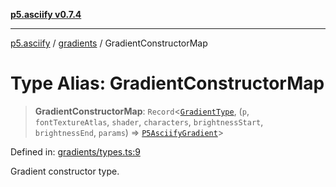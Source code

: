 [**p5.asciify v0.7.4**](../../../README.md)

***

[p5.asciify](../../../README.md) / [gradients](../README.md) / GradientConstructorMap

# Type Alias: GradientConstructorMap

> **GradientConstructorMap**: `Record`\<[`GradientType`](GradientType.md), (`p`, `fontTextureAtlas`, `shader`, `characters`, `brightnessStart`, `brightnessEnd`, `params`) => [`P5AsciifyGradient`](../classes/P5AsciifyGradient.md)\>

Defined in: [gradients/types.ts:9](https://github.com/humanbydefinition/p5.asciify/blob/e0ae4eab8395513c6718e51c70d1cd76036899fb/src/lib/gradients/types.ts#L9)

Gradient constructor type.
